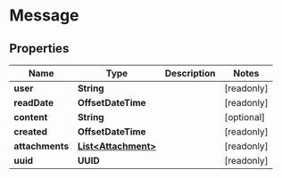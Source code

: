 

# Message


## Properties

Name | Type | Description | Notes
------------ | ------------- | ------------- | -------------
**user** | **String** |  |  [readonly]
**readDate** | **OffsetDateTime** |  |  [readonly]
**content** | **String** |  |  [optional]
**created** | **OffsetDateTime** |  |  [readonly]
**attachments** | [**List&lt;Attachment&gt;**](Attachment.md) |  |  [readonly]
**uuid** | **UUID** |  |  [readonly]



